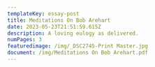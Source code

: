 ```yaml
---
templateKey: essay-post
title: Meditations On Bob Arehart
date: 2023-05-23T21:51:59.615Z
description: A loving eulogy as delivered.
numPages: 3
featuredimage: /img/_DSC2745-Print Master.jpg
document: /img/Meditations On Bob Arehart.pdf
---
```

